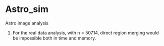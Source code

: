 # Astro_sim
Astro image analysis

1. For the real data analysis, with n = 50714, direct region merging would be impossible both in time and memory.
